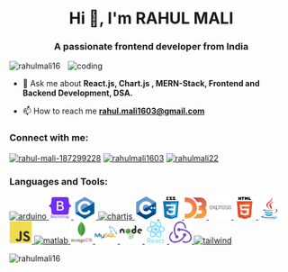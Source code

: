 <h1 align="center">Hi 👋, I'm RAHUL MALI</h1>
<h3 align="center">A passionate frontend developer from India</h3>
    <img src="https://in.images.search.yahoo.com/images/view;_ylt=AwrPplTr1X9mFxMN73O9HAx.;_ylu=c2VjA3NyBHNsawNpbWcEb2lkAzBkNWE3ZmYyOWEwYzMxNWEyZGM5ODAyZTIzNjczOWUxBGdwb3MDNTAEaXQDYmluZw--?back=https%3A%2F%2Fin.images.search.yahoo.com%2Fsearch%2Fimages%3Fp%3Da%2Bguy%2Bcoding%2Bprofile%2Bimage%2Bhd%2Bcartoon%26ei%3DUTF-8%26type%3DE211IN714G0%26fr%3Dmcafee%26fr2%3Dp%253As%252Cv%253Ai%252Cm%253Asb-top%26tab%3Dorganic%26ri%3D50&w=1920&h=1440&imgurl=static.vecteezy.com%2Fsystem%2Fresources%2Fpreviews%2F004%2F865%2F921%2Foriginal%2Fprogrammer-people-concept-use-laptop-and-programming-code-program-icon-spreading-with-modern-flat-style-free-vector.jpg&rurl=https%3A%2F%2Fwww.vecteezy.com%2Fvector-art%2F4865921-programmer-people-concept-use-laptop-and-programming-code-program-icon-spreading-with-modern-flat-style&size=68.2KB&p=a+guy+coding+profile+image+hd+cartoon&oid=0d5a7ff29a0c315a2dc9802e236739e1&fr2=p%3As%2Cv%3Ai%2Cm%3Asb-top&fr=mcafee&tt=programmer+people+concept+use+laptop+and+programming+code+program+icon+...&b=0&ni=160&no=50&ts=&tab=organic&sigr=7jp_CQg5soFP&sigb=ewM0B4kJpy.8&sigi=A02Cyoikpp.y&sigt=8a7H7tmPvLDr&.crumb=CJGaB52s347&fr=mcafee&fr2=p%3As%2Cv%3Ai%2Cm%3Asb-top&type=E211IN714G0" alt="coding" align="right" width="400"/>

<p align="left"> <img src="https://komarev.com/ghpvc/?username=rahulmali16&label=Profile%20views&color=0e75b6&style=flat" alt="rahulmali16" /> </p>

- 💬 Ask me about **React.js, Chart.js , MERN-Stack, Frontend and Backend Development, DSA.**

- 📫 How to reach me **rahul.mali1603@gmail.com**

<h3 align="left">Connect with me:</h3>
<p align="left">
<a href="https://linkedin.com/in/rahul-mali-187299228" target="blank"><img align="center" src="https://raw.githubusercontent.com/rahuldkjain/github-profile-readme-generator/master/src/images/icons/Social/linked-in-alt.svg" alt="rahul-mali-187299228" height="30" width="40" /></a>
<a href="https://www.codechef.com/users/rahulmali1603" target="blank"><img align="center" src="https://cdn.jsdelivr.net/npm/simple-icons@3.1.0/icons/codechef.svg" alt="rahulmali1603" height="30" width="40" /></a>
<a href="https://www.leetcode.com/rahulmali22" target="blank"><img align="center" src="https://raw.githubusercontent.com/rahuldkjain/github-profile-readme-generator/master/src/images/icons/Social/leet-code.svg" alt="rahulmali22" height="30" width="40" /></a>
</p>

<h3 align="left" margin="20px">Languages and Tools:</h3>
<p align="left"> <a href="https://www.arduino.cc/" target="_blank" rel="noreferrer"> <img src="https://cdn.worldvectorlogo.com/logos/arduino-1.svg" alt="arduino" width="40" height="40"/> </a> <a href="https://getbootstrap.com" target="_blank" rel="noreferrer"> <img src="https://raw.githubusercontent.com/devicons/devicon/master/icons/bootstrap/bootstrap-plain-wordmark.svg" alt="bootstrap" width="40" height="40"/> </a> <a href="https://www.cprogramming.com/" target="_blank" rel="noreferrer"> <img src="https://raw.githubusercontent.com/devicons/devicon/master/icons/c/c-original.svg" alt="c" width="40" height="40"/> </a> <a href="https://www.chartjs.org" target="_blank" rel="noreferrer"> <img src="https://www.chartjs.org/media/logo-title.svg" alt="chartjs" width="40" height="40"/> </a> <a href="https://www.w3schools.com/cpp/" target="_blank" rel="noreferrer"> <img src="https://raw.githubusercontent.com/devicons/devicon/master/icons/cplusplus/cplusplus-original.svg" alt="cplusplus" width="40" height="40"/> </a> <a href="https://www.w3schools.com/css/" target="_blank" rel="noreferrer"> <img src="https://raw.githubusercontent.com/devicons/devicon/master/icons/css3/css3-original-wordmark.svg" alt="css3" width="40" height="40"/> </a> <a href="https://d3js.org/" target="_blank" rel="noreferrer"> <img src="https://raw.githubusercontent.com/devicons/devicon/master/icons/d3js/d3js-original.svg" alt="d3js" width="40" height="40"/> </a> <a href="https://expressjs.com" target="_blank" rel="noreferrer"> <img src="https://raw.githubusercontent.com/devicons/devicon/master/icons/express/express-original-wordmark.svg" alt="express" width="40" height="40"/> </a> <a href="https://www.w3.org/html/" target="_blank" rel="noreferrer"> <img src="https://raw.githubusercontent.com/devicons/devicon/master/icons/html5/html5-original-wordmark.svg" alt="html5" width="40" height="40"/> </a> <a href="https://www.java.com" target="_blank" rel="noreferrer"> <img src="https://raw.githubusercontent.com/devicons/devicon/master/icons/java/java-original.svg" alt="java" width="40" height="40"/> </a> <a href="https://developer.mozilla.org/en-US/docs/Web/JavaScript" target="_blank" rel="noreferrer"> <img src="https://raw.githubusercontent.com/devicons/devicon/master/icons/javascript/javascript-original.svg" alt="javascript" width="40" height="40"/> </a> <a href="https://www.mathworks.com/" target="_blank" rel="noreferrer"> <img src="https://upload.wikimedia.org/wikipedia/commons/2/21/Matlab_Logo.png" alt="matlab" width="40" height="40"/> </a> <a href="https://www.mongodb.com/" target="_blank" rel="noreferrer"> <img src="https://raw.githubusercontent.com/devicons/devicon/master/icons/mongodb/mongodb-original-wordmark.svg" alt="mongodb" width="40" height="40"/> </a> <a href="https://www.mysql.com/" target="_blank" rel="noreferrer"> <img src="https://raw.githubusercontent.com/devicons/devicon/master/icons/mysql/mysql-original-wordmark.svg" alt="mysql" width="40" height="40"/> </a> <a href="https://nodejs.org" target="_blank" rel="noreferrer"> <img src="https://raw.githubusercontent.com/devicons/devicon/master/icons/nodejs/nodejs-original-wordmark.svg" alt="nodejs" width="40" height="40"/> </a> <a href="https://reactjs.org/" target="_blank" rel="noreferrer"> <img src="https://raw.githubusercontent.com/devicons/devicon/master/icons/react/react-original-wordmark.svg" alt="react" width="40" height="40"/> </a> <a href="https://redux.js.org" target="_blank" rel="noreferrer"> <img src="https://raw.githubusercontent.com/devicons/devicon/master/icons/redux/redux-original.svg" alt="redux" width="40" height="40"/> </a> <a href="https://tailwindcss.com/" target="_blank" rel="noreferrer"> <img src="https://www.vectorlogo.zone/logos/tailwindcss/tailwindcss-icon.svg" alt="tailwind" width="40" height="40"/> </a> </p>

<p><img align="center" src="https://github-readme-streak-stats.herokuapp.com/?user=rahulmali16&" alt="rahulmali16" /></p>
